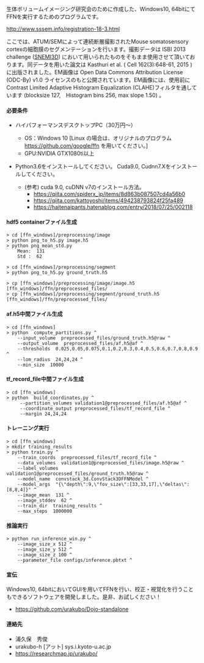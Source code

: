 生体ボリュームイメージング研究会のために作成した、Windows10, 64bitにてFFNを実行するためのプログラムです。

http://www.sssem.info/registration-18-3.html

ここでは、ATUM/SEMによって連続断層撮影されたMouse somatosensory cortexの細胞膜のセグメンテーションを行います。撮影データは ISBI 2013 challenge ([SNEMI3D](http://brainiac2.mit.edu/SNEMI3D/)) において用いられたものをそもまま使用させて頂いております。同データを用いた論文は Kasthuri et al. ( Cell 162(3):648-61, 2015 ) に出版されました。EM画像は Open Data Commons Attribution License (ODC-By) v1.0 ライセンスのもと公開されています。EM画像には、使用前に Contrast Limited Adaptive Histogram Equalization (CLAHE)フィルタを通しています (blocksize 127,　Histogram bins 256, max slope 1.50) 。

#### 必要条件
-	ハイパフォーマンスデスクトップPC（30万円～）
	- OS：Windows 10 [Linux の場合は、オリジナルのプログラム https://github.com/google/ffn を用いてください。]
	- GPU:NVIDIA GTX1080ti以上

-	Python3.6をインストールしてください。
		Cuda9.0, Cudnn7.Xをインストールしてください。

	- (参考) cuda 9.0, cuDNN v7のインストール方法。
		- https://qiita.com/spiderx_jp/items/8d863b087507cd4a56b0
		- https://qiita.com/kattoyoshi/items/494238793824f25fa489
		- https://haitenaipants.hatenablog.com/entry/2018/07/25/002118


#### hdf5 containerファイル生成

```hdf5 containerファイル生成
> cd [ffn_windows]/preprocessing/image
> python png_to_h5.py image.h5
> python png_mean_std.py
    Mean:  131
    Std :  62

> cd [ffn_windows]/preprocessing/segment
> python png_to_h5.py ground_truth.h5

> cp [ffn_windows]/preprocessing/image/image.h5  [ffn_windows]/ffn/preprocessed_files/
> cp [ffn_windows]/preprocessing/segment/ground_truth.h5  [ffn_windows]/ffn/preprocessed_files/
```


#### af.h5中間ファイル生成

```af.h5中間ファイル生成
> cd [ffn_windows]
> python  compute_partitions.py ^
    --input_volume  preprocessed_files/ground_truth.h5@raw ^
    --output_volume  preprocessed_files/af.h5@af ^
    --thresholds  0.025,0.05,0.075,0.1,0.2,0.3,0.4,0.5,0.6,0.7,0.8,0.9 ^
    --lom_radius  24,24,24 ^
    --min_size  10000
```


#### tf_record_file中間ファイル生成

```tf_record_file中間ファイル生成
> cd [ffn_windows]
> python  build_coordinates.py ^
     --partition_volumes validation1@preprocessed_files/af.h5@af ^
     --coordinate_output preprocessed_files/tf_record_file ^
     --margin 24,24,24
```


#### トレーニング実行

```トレーニング実行
> cd [ffn_windows]
> mkdir training_results
> python train.py ^
    --train_coords  preprocessed_files/tf_record_file ^
    --data_volumes  validation1@preprocessed_files/image.h5@raw ^
    --label_volumes  validation1@preprocessed_files/ground_truth.h5@raw ^
    --model_name  convstack_3d.ConvStack3DFFNModel ^
    --model_args  "{\"depth\":9,\"fov_size\":[33,33,17],\"deltas\":[8,8,4]}" ^
    --image_mean  131 ^
    --image_stddev  62 ^
    --train_dir  training_results ^
    --max_steps  1000000
```

#### 推論実行

```推論実行
> python run_inference_win.py ^
	--image_size_x 512 ^
	--image_size_y 512 ^
	--image_size_z 100 ^
	--parameter_file configs/inference.pbtxt ^
```

#### 宣伝
Windows10, 64bitにおいてGUIを用いてFFNを行い、校正・視覚化を行うこともできるソフトウェアを開発しました。是非、お試しください！
- https://github.com/urakubo/Dojo-standalone

#### 連絡先
- 浦久保　秀俊
- urakubo-h [アット] sys.i.kyoto-u.ac.jp
- https://researchmap.jp/urakubo/


